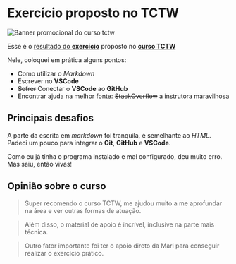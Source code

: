 # Exercício proposto no TCTW

![Banner promocional do curso tctw](https://media-exp1.licdn.com/dms/image/C4D16AQGgyKhIaYJ7xg/profile-displaybackgroundimage-shrink_200_800/0/1661519603877?e=2147483647&v=beta&t=YQ-ctsst3wTiUSvGPEwDqkn1shsHwjUhRV3kMe3pTDg) 

Esse é o [resultado do **exercício**](https://github.com/Angel-Oliveira/tctw/tree/main/TCTW) proposto no **[curso TCTW](https://marimoreiratw.com.br/curso-tctw)**

Nele, coloquei em prática alguns pontos:

* Como utilizar o *Markdown*
* Escrever no **VSCode**
* ~~Sofrer~~ Conectar o **VSCode** ao **GitHub**
* Encontrar ajuda na melhor fonte: ~~StackOverflow~~ a instrutora maravilhosa

## Principais desafios

A parte da escrita em *markdown* foi tranquila, é semelhante ao *HTML*. Padeci um pouco para integrar o **Git**, **GitHub** e **VSCode**. 

Como eu já tinha o programa instalado e ~~mal~~ configurado, deu muito erro. Mas saiu, então vivas! 

## Opinião sobre o curso

>Super recomendo o curso TCTW, me ajudou muito a me aprofundar na área e ver outras formas de atuação. 

>Além disso, o material de apoio é incrível, inclusive na parte mais técnica.

>Outro fator importante foi ter o apoio direto da Mari para conseguir realizar o exercício prático.
